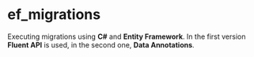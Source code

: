 # ef_migrations

Executing migrations using **C#** and **Entity Framework**.
In the first version **Fluent API** is used, in the second one, **Data Annotations**.

